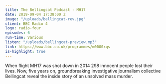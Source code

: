 ```yaml
---
title: The Bellingcat Podcast - MH17
date: 2019-09-04 17:38:00 Z
image: "/uploads/bellingcat-rev.jpg"
client: BBC Radio 4
logo: radio-four
episodes: 6
run-time: Various
listen: "/uploads/bellingcat-preview.mp3"
link: https://www.bbc.co.uk/programmes/m0000xqs
is-highlight: true
---
```


When flight MH17 was shot down in 2014 298 innocent people lost their lives. Now, five years on, groundbreaking investigative journalism collective Bellingcat reveal the inside story of an unsolved mass murder. 